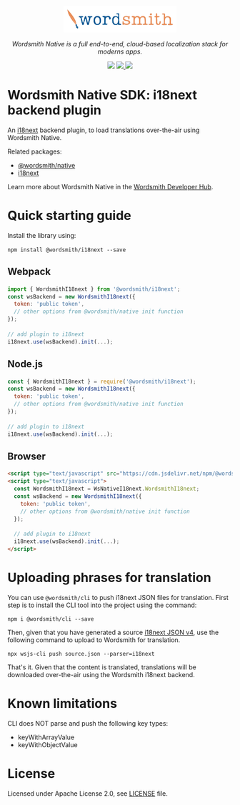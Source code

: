 <p align="center">
  <a href="https://www.wordsmith.is">
    <img src="https://raw.githubusercontent.com/Wordsmith-LLL/wordsmith-javascript/master/media/wordsmith.png" height="60">
  </a>
</p>
<p align="center">
  <i>Wordsmith Native is a full end-to-end, cloud-based localization stack for moderns apps.</i>
</p>
<p align="center">
  <img src="https://github.com/Wordsmith-LLL/wordsmith-javascript/actions/workflows/npm-publish.yml/badge.svg">
  <a href="https://www.npmjs.com/package/@wordsmith/i18next">
    <img src="https://img.shields.io/npm/v/@wordsmith/i18next.svg">
  </a>
  <a href="https://developers.wordsmith.is/docs/native">
    <img src="https://img.shields.io/badge/docs-wordsmith.is-blue">
  </a>
</p>

# Wordsmith Native SDK: i18next backend plugin

An [i18next](https://www.i18next.com) backend plugin, to load translations over-the-air using Wordsmith Native.

Related packages:
* [@wordsmith/native](https://www.npmjs.com/package/@wordsmith/native)
* [i18next](https://www.npmjs.com/package/i18next)

Learn more about Wordsmith Native in the [Wordsmith Developer Hub](https://developers.wordsmith.is/docs/native).

# Quick starting guide

Install the library using:

```npm install @wordsmith/i18next --save```

## Webpack

```js
import { WordsmithI18next } from '@wordsmith/i18next';
const wsBackend = new WordsmithI18next({
  token: 'public token',
  // other options from @wordsmith/native init function
});

// add plugin to i18next
i18next.use(wsBackend).init(...);
```

## Node.js

```js
const { WordsmithI18next } = require('@wordsmith/i18next');
const wsBackend = new WordsmithI18next({
  token: 'public token',
  // other options from @wordsmith/native init function
});

// add plugin to i18next
i18next.use(wsBackend).init(...);
```

## Browser

```html
<script type="text/javascript" src="https://cdn.jsdelivr.net/npm/@wordsmith/i18next/dist/browser.i18next.min.js"></script>
<script type="text/javascript">
  const WordsmithI18next = WsNativeI18next.WordsmithI18next;
  const wsBackend = new WordsmithI18next({
    token: 'public token',
    // other options from @wordsmith/native init function
  });

  // add plugin to i18next
  i18next.use(wsBackend).init(...);
</script>
```

# Uploading phrases for translation

You can use `@wordsmith/cli` to push i18next JSON files for translation. First step is to install the CLI tool
into the project using the command:

```
npm i @wordsmith/cli --save
```

Then, given that you have generated a source [i18next JSON v4](https://www.i18next.com/misc/json-format), use the following command to
upload to Wordsmith for translation.

```
npx wsjs-cli push source.json --parser=i18next
```

That's it. Given that the content is translated, translations will be downloaded over-the-air using the Wordsmith i18next backend.

# Known limitations

CLI does NOT parse and push the following key types:
- keyWithArrayValue
- keyWithObjectValue

# License

Licensed under Apache License 2.0, see [LICENSE](https://github.com/Wordsmith-LLL/wordsmith-javascript/blob/HEAD/LICENSE) file.
